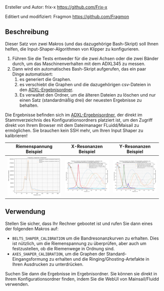 Ersteller und Autor: frix-x https://github.com/Frix-x

Editiert und modifiziert: Fragmon https://github.com/Fragmon

## Beschreibung

Dieser Satz von zwei Makros (und das dazugehörige Bash-Skript) soll Ihnen helfen, die Input-Shaper-Algorithmen von Klipper zu konfigurieren.

  1. Führen Sie die Tests entweder für die zwei Achsen oder die zwei Bänder durch, um das Maschinenverhalten mit dem ADXL345 zu messen. 
  2. Dann wird ein automatisches Bash-Skript aufgerufen, das ein paar Dinge automatisiert:
     1. es generiert die Graphen.
     2. es verschiebt die Graphen und die dazugehörigen csv-Dateien in den [ADXL-Ergebnisordner](./../../adxl_results/).
     3. Es verwaltet den Ordner, um die älteren Dateien zu löschen und nur einen Satz (standardmäßig drei) der neuesten Ergebnisse zu behalten.

Die Ergebnisse befinden sich im [ADXL-Ergebnisordner](./../../adxl_results/), der direkt im Stammverzeichnis des Konfigurationsordners platziert ist, um den Zugriff direkt von Ihrem Browser mit dem Dateimanager FLuidd/Maisail zu ermöglichen. Sie brauchen kein SSH mehr, um Ihren Input Shaper zu kalibrieren!

| Riemenspannung Beispiel | X-Resonanzen Beispiel | Y-Resonanzen Beispiel |
|:----------------------:|:----------------------:|:---------------------:|
| ![Riemenspannung Beispiel](./images/resonances_belts_example.png) | ![X-Resonanzen Beispiel](./images/resonances_x_example.png) | ![Y-Resonanzen Beispiel](./images/resonances_y_example.png) |

## Verwendung

Stellen Sie sicher, dass Ihr Rechner gebootet ist und rufen Sie dann eines der folgenden Makros auf:
  - `BELTS_SHAPER_CALIBRATION` um die Bandresonanzkurven zu erhalten. Dies ist nützlich, um die Riemenspannung zu überprüfen, aber auch um festzustellen, ob die Riemenwege in Ordnung sind.
  - `AXES_SHAPER_CALIBRATION`, um die Graphen der Standard-Eingangsformung zu erhalten und die Ringing/Ghosting-Artefakte in Ihren Ausdrucken zu unterdrücken.

Suchen Sie dann die Ergebnisse im Ergebnisordner. Sie können sie direkt in Ihrem Konfigurationsordner finden, indem Sie die WebUI von Mainsail/Fluidd verwenden.

